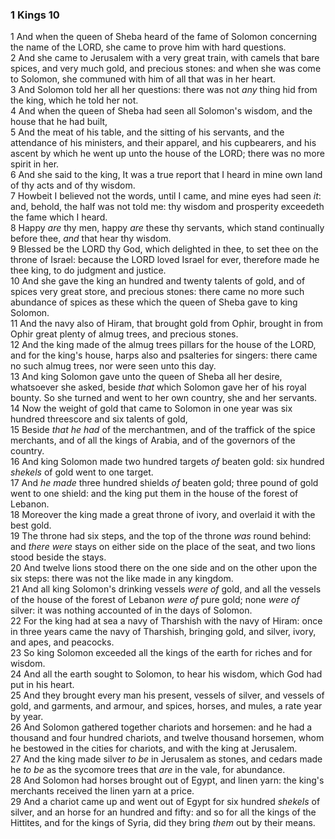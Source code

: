### 1 Kings 10

1 And when the queen of Sheba heard of the fame of Solomon concerning the name of the LORD, she came to prove him with hard questions.  
2 And she came to Jerusalem with a very great train, with camels that bare spices, and very much gold, and precious stones: and when she was come to Solomon, she communed with him of all that was in her heart.  
3 And Solomon told her all her questions: there was not *any* thing hid from the king, which he told her not.  
4 And when the queen of Sheba had seen all Solomon's wisdom, and the house that he had built,  
5 And the meat of his table, and the sitting of his servants, and the attendance of his ministers, and their apparel, and his cupbearers, and his ascent by which he went up unto the house of the LORD; there was no more spirit in her.  
6 And she said to the king, It was a true report that I heard in mine own land of thy acts and of thy wisdom.  
7 Howbeit I believed not the words, until I came, and mine eyes had seen *it*: and, behold, the half was not told me: thy wisdom and prosperity exceedeth the fame which I heard.  
8 Happy *are* thy men, happy *are* these thy servants, which stand continually before thee, *and* that hear thy wisdom.  
9 Blessed be the LORD thy God, which delighted in thee, to set thee on the throne of Israel: because the LORD loved Israel for ever, therefore made he thee king, to do judgment and justice.  
10 And she gave the king an hundred and twenty talents of gold, and of spices very great store, and precious stones: there came no more such abundance of spices as these which the queen of Sheba gave to king Solomon.  
11 And the navy also of Hiram, that brought gold from Ophir, brought in from Ophir great plenty of almug trees, and precious stones.  
12 And the king made of the almug trees pillars for the house of the LORD, and for the king's house, harps also and psalteries for singers: there came no such almug trees, nor were seen unto this day.  
13 And king Solomon gave unto the queen of Sheba all her desire, whatsoever she asked, beside *that* which Solomon gave her of his royal bounty. So she turned and went to her own country, she and her servants.  
14 Now the weight of gold that came to Solomon in one year was six hundred threescore and six talents of gold,  
15 Beside *that he had* of the merchantmen, and of the traffick of the spice merchants, and of all the kings of Arabia, and of the governors of the country.  
16 And king Solomon made two hundred targets *of* beaten gold: six hundred *shekels* of gold went to one target.  
17 And *he made* three hundred shields *of* beaten gold; three pound of gold went to one shield: and the king put them in the house of the forest of Lebanon.  
18 Moreover the king made a great throne of ivory, and overlaid it with the best gold.  
19 The throne had six steps, and the top of the throne *was* round behind: and *there were* stays on either side on the place of the seat, and two lions stood beside the stays.  
20 And twelve lions stood there on the one side and on the other upon the six steps: there was not the like made in any kingdom.  
21 And all king Solomon's drinking vessels *were of* gold, and all the vessels of the house of the forest of Lebanon *were of* pure gold; none *were of* silver: it was nothing accounted of in the days of Solomon.  
22 For the king had at sea a navy of Tharshish with the navy of Hiram: once in three years came the navy of Tharshish, bringing gold, and silver, ivory, and apes, and peacocks.  
23 So king Solomon exceeded all the kings of the earth for riches and for wisdom.  
24 And all the earth sought to Solomon, to hear his wisdom, which God had put in his heart.  
25 And they brought every man his present, vessels of silver, and vessels of gold, and garments, and armour, and spices, horses, and mules, a rate year by year.  
26 And Solomon gathered together chariots and horsemen: and he had a thousand and four hundred chariots, and twelve thousand horsemen, whom he bestowed in the cities for chariots, and with the king at Jerusalem.  
27 And the king made silver *to be* in Jerusalem as stones, and cedars made he *to be* as the sycomore trees that *are* in the vale, for abundance.  
28 And Solomon had horses brought out of Egypt, and linen yarn: the king's merchants received the linen yarn at a price.  
29 And a chariot came up and went out of Egypt for six hundred *shekels* of silver, and an horse for an hundred and fifty: and so for all the kings of the Hittites, and for the kings of Syria, did they bring *them* out by their means.  
